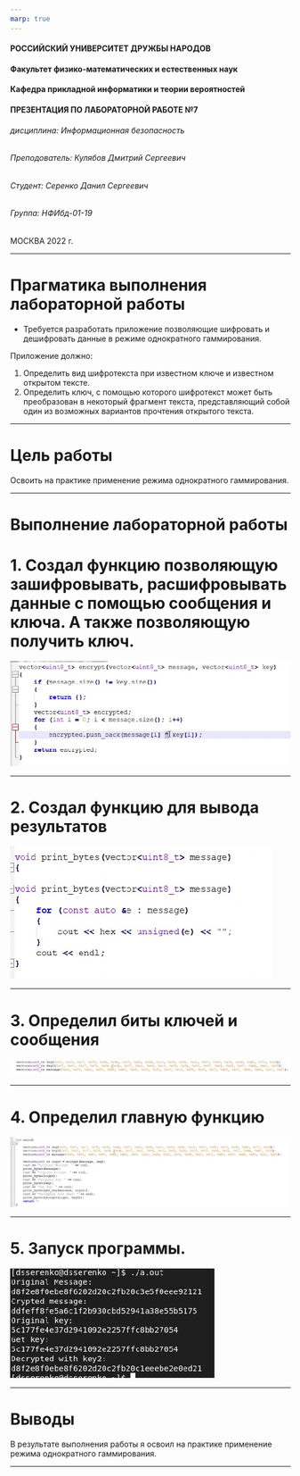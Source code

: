 ```yaml
---
marp: true
---
```


<style>
section.titleslide h6
{
    text-align: right;
}
section.titleslide
{
    text-align: center;
}
</style>

<!-- _class: titleslide -->

#### РОССИЙСКИЙ УНИВЕРСИТЕТ ДРУЖБЫ НАРОДОВ
#### Факультет физико-математических и естественных наук  
#### Кафедра прикладной информатики и теории вероятностей 
#### ПРЕЗЕНТАЦИЯ ПО ЛАБОРАТОРНОЙ РАБОТЕ №7

###### дисциплина: Информационная безопасность
###### Преподователь: Кулябов Дмитрий Сергеевич
###### Студент: Серенко Данил Сергеевич
###### Группа: НФИбд-01-19
МОСКВА
2022 г.

---

# **Прагматика выполнения лабораторной работы**

- Требуется разработать приложение позволяющие шифровать и дешифровать данные в режиме однократного гаммирования.

Приложение должно:

1. Определить вид шифротекста при известном ключе и известном открытом тексте.
2. Определить ключ, с помощью которого шифротекст может быть преобразован в некоторый фрагмент текста, представляющий собой один из возможных вариантов прочтения открытого текста.

---

# **Цель работы**

Освоить на практике применение режима однократного гаммирования.

---

# **Выполнение лабораторной работы**

# 1. Создал функцию позволяющую зашифровывать, расшифровывать данные с помощью сообщения и ключа. А также позволяющую получить ключ.

![encrypt](Img/1.jpg "encrypt")

---

# 2. Cоздал функцию для вывода результатов

![output_prog](Img/2.jpg)

---

# 3. Определил биты ключей и сообщения

![bytes](Img/3.jpg)

---

# 4. Определил главную функцию 

![Main](Img/4.jpg)

---

# 5. Запуск программы.

![output_console](Img/5.jpg "output in console")

---

# Выводы

В результате выполнения работы я освоил на практике применение режима однократного гаммирования.

---
